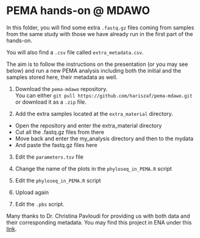 # PEMA hands-on @ MDAWO

In this folder, you will find some extra `.fastq.gz` files coming from samples from the same study with those 
we have already run in the first part of the hands-on. 

You will also find a `.csv` file called `extra_metadata.csv`. 


The aim is to follow the instructions on the presentation (or you may see below) and run 
a new PEMA analysis including both the initial and the samples stored here, their metadata as well.  


1. Download the `pema-mdawo` repository. <br/>
You can either `git pull https://github.com/hariszaf/pema-mdawo.git`  <br/>
or download it as a `.zip` file.



2. Add the extra samples located at the `extra_material` directory. 

* Open the repository and enter the extra_material directory
* Cut all the .fastq.gz files from there
* Move back and enter the my_analysis directory and then to the mydata
* And paste the fastq.gz files here



3. Edit the `parameters.tsv` file 



4. Change the name of the plots in the `phyloseq_in_PEMA.R` script



5. Edit the `phyloseq_in_PEMA.R` script


6. Upload again 


7. Edit the `.pbs` script. 



Many thanks to Dr. Christina Pavloudi for providing us with both data and their corresponding metadata.
You may find this project in ENA under this [link](https://www.ebi.ac.uk/ena/browser/view/PRJEB20211).
